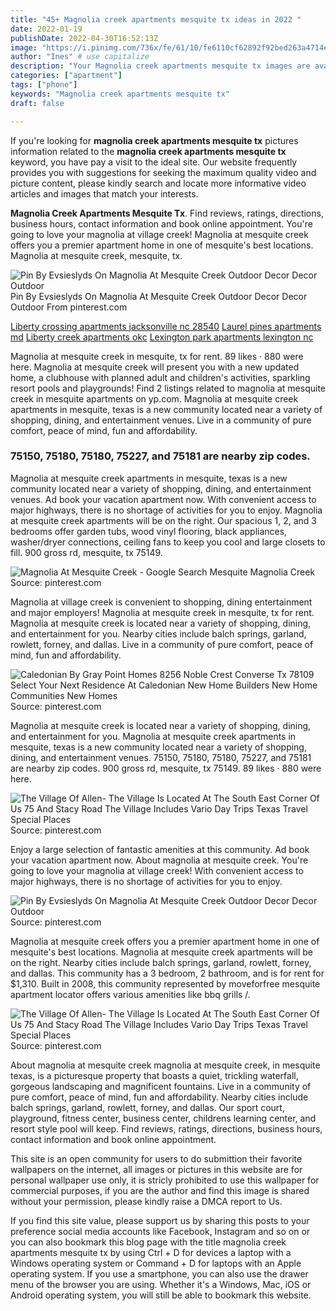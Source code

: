 ```yaml
---
title: "45+ Magnolia creek apartments mesquite tx ideas in 2022 "
date: 2022-01-19
publishDate: 2022-04-30T16:52:13Z
image: "https://i.pinimg.com/736x/fe/61/10/fe6110cf62892f92bed263a4714e4fec--department-store-the-villages.jpg"
author: "Ines" # use capitalize
description: "Your Magnolia creek apartments mesquite tx images are available in this site. Magnolia creek apartments mesquite tx are a topic that is being searched for and liked by netizens today. You can Find and Download the Magnolia creek apartments mesquite tx files here. Find and Download all free photos."
categories: ["apartment"]
tags: ["phone"]
keywords: "Magnolia creek apartments mesquite tx"
draft: false

---
```


If you're looking for **magnolia creek apartments mesquite tx** pictures information related to the **magnolia creek apartments mesquite tx** keyword, you have pay a visit to the ideal  site.  Our website frequently  provides you with  suggestions  for seeking  the maximum  quality video and picture  content, please kindly search and locate more informative video articles and images  that match your interests.

**Magnolia Creek Apartments Mesquite Tx**. Find reviews, ratings, directions, business hours, contact information and book online appointment. You&#039;re going to love your magnolia at village creek! Magnolia at mesquite creek offers you a premier apartment home in one of mesquite&#039;s best locations. Magnolia at mesquite creek, mesquite, tx.

![Pin By Evsieslyds On Magnolia At Mesquite Creek Outdoor Decor Decor Outdoor](https://i.pinimg.com/600x315/8d/f8/a4/8df8a47f718b5494444c019dc11d2be5.jpg "Pin By Evsieslyds On Magnolia At Mesquite Creek Outdoor Decor Decor Outdoor")
Pin By Evsieslyds On Magnolia At Mesquite Creek Outdoor Decor Decor Outdoor From pinterest.com

[Liberty crossing apartments jacksonville nc 28540](/liberty-crossing-apartments-jacksonville-nc-28540/)
[Laurel pines apartments md](/laurel-pines-apartments-md/)
[Liberty creek apartments okc](/liberty-creek-apartments-okc/)
[Lexington park apartments lexington nc](/lexington-park-apartments-lexington-nc/)

Magnolia at mesquite creek in mesquite, tx for rent. 89 likes · 880 were here. Magnolia at mesquite creek will present you with a new updated home, a clubhouse with planned adult and children&#039;s activities, sparkling resort pools and playgrounds! Find 2 listings related to magnolia at mesquite creek in mesquite apartments on yp.com. Magnolia at mesquite creek apartments in mesquite, texas is a new community located near a variety of shopping, dining, and entertainment venues. Live in a community of pure comfort, peace of mind, fun and affordability.

### 75150, 75180, 75180, 75227, and 75181 are nearby zip codes.

Magnolia at mesquite creek apartments in mesquite, texas is a new community located near a variety of shopping, dining, and entertainment venues. Ad book your vacation apartment now. With convenient access to major highways, there is no shortage of activities for you to enjoy. Magnolia at mesquite creek apartments will be on the right. Our spacious 1, 2, and 3 bedrooms offer garden tubs, wood vinyl flooring, black appliances, washer/dryer connections, ceiling fans to keep you cool and large closets to fill. 900 gross rd, mesquite, tx 75149.


![Magnolia At Mesquite Creek - Google Search Mesquite Magnolia Creek](https://i.pinimg.com/originals/58/f0/d0/58f0d0c7c332260c24cb0859d2825ac8.png "Magnolia At Mesquite Creek - Google Search Mesquite Magnolia Creek")
Source: pinterest.com

Magnolia at village creek is convenient to shopping, dining entertainment and major employers! Magnolia at mesquite creek in mesquite, tx for rent. Magnolia at mesquite creek is located near a variety of shopping, dining, and entertainment for you. Nearby cities include balch springs, garland, rowlett, forney, and dallas. Live in a community of pure comfort, peace of mind, fun and affordability.

![Caledonian By Gray Point Homes 8256 Noble Crest Converse Tx 78109 Select Your Next Residence At Caledonian New Home Builders New Home Communities New Homes](https://i.pinimg.com/736x/ec/ae/59/ecae598164611d3265932bd330055ba8.jpg "Caledonian By Gray Point Homes 8256 Noble Crest Converse Tx 78109 Select Your Next Residence At Caledonian New Home Builders New Home Communities New Homes")
Source: pinterest.com

Magnolia at mesquite creek is located near a variety of shopping, dining, and entertainment for you. Magnolia at mesquite creek apartments in mesquite, texas is a new community located near a variety of shopping, dining, and entertainment venues. 75150, 75180, 75180, 75227, and 75181 are nearby zip codes. 900 gross rd, mesquite, tx 75149. 89 likes · 880 were here.

![The Village Of Allen- The Village Is Located At The South East Corner Of Us 75 And Stacy Road The Village Includes Vario Day Trips Texas Travel Special Places](https://i.pinimg.com/75x75_RS/8b/ec/58/8bec589c8eb5e65d010743f314038dda.jpg "The Village Of Allen- The Village Is Located At The South East Corner Of Us 75 And Stacy Road The Village Includes Vario Day Trips Texas Travel Special Places")
Source: pinterest.com

Enjoy a large selection of fantastic amenities at this community. Ad book your vacation apartment now. About magnolia at mesquite creek. You&#039;re going to love your magnolia at village creek! With convenient access to major highways, there is no shortage of activities for you to enjoy.

![Pin By Evsieslyds On Magnolia At Mesquite Creek Outdoor Decor Decor Outdoor](https://i.pinimg.com/600x315/8d/f8/a4/8df8a47f718b5494444c019dc11d2be5.jpg "Pin By Evsieslyds On Magnolia At Mesquite Creek Outdoor Decor Decor Outdoor")
Source: pinterest.com

Magnolia at mesquite creek offers you a premier apartment home in one of mesquite&#039;s best locations. Magnolia at mesquite creek apartments will be on the right. Nearby cities include balch springs, garland, rowlett, forney, and dallas. This community has a 3 bedroom, 2 bathroom, and is for rent for $1,310. Built in 2008, this community represented by moveforfree mesquite apartment locator offers various amenities like bbq grills /.

![The Village Of Allen- The Village Is Located At The South East Corner Of Us 75 And Stacy Road The Village Includes Vario Day Trips Texas Travel Special Places](https://i.pinimg.com/736x/fe/61/10/fe6110cf62892f92bed263a4714e4fec--department-store-the-villages.jpg "The Village Of Allen- The Village Is Located At The South East Corner Of Us 75 And Stacy Road The Village Includes Vario Day Trips Texas Travel Special Places")
Source: pinterest.com

About magnolia at mesquite creek magnolia at mesquite creek, in mesquite texas, is a picturesque property that boasts a quiet, trickling waterfall, gorgeous landscaping and magnificent fountains. Live in a community of pure comfort, peace of mind, fun and affordability. Nearby cities include balch springs, garland, rowlett, forney, and dallas. Our sport court, playground, fitness center, business center, childrens learning center, and resort style pool will keep. Find reviews, ratings, directions, business hours, contact information and book online appointment.

This site is an open community for users to do submittion their favorite wallpapers on the internet, all images or pictures in this website are for personal wallpaper use only, it is stricly prohibited to use this wallpaper for commercial purposes, if you are the author and find this image is shared without your permission, please kindly raise a DMCA report to Us.

If you find this site value, please support us by sharing this posts to your preference social media accounts like Facebook, Instagram and so on or you can also bookmark this blog page with the title magnolia creek apartments mesquite tx by using Ctrl + D for devices a laptop with a Windows operating system or Command + D for laptops with an Apple operating system. If you use a smartphone, you can also use the drawer menu of the browser you are using. Whether it's a Windows, Mac, iOS or Android operating system, you will still be able to bookmark this website.
